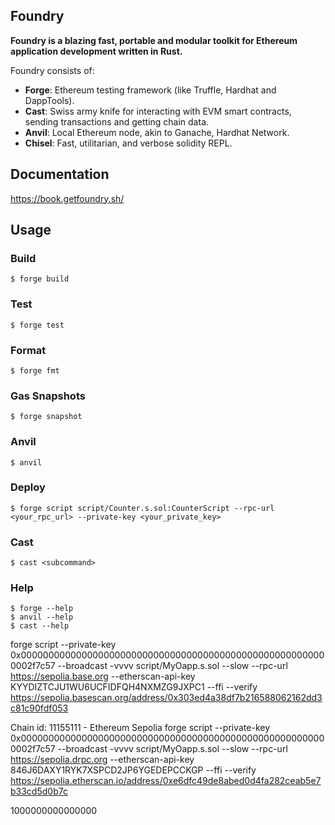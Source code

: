 ## Foundry

**Foundry is a blazing fast, portable and modular toolkit for Ethereum application development written in Rust.**

Foundry consists of:

-   **Forge**: Ethereum testing framework (like Truffle, Hardhat and DappTools).
-   **Cast**: Swiss army knife for interacting with EVM smart contracts, sending transactions and getting chain data.
-   **Anvil**: Local Ethereum node, akin to Ganache, Hardhat Network.
-   **Chisel**: Fast, utilitarian, and verbose solidity REPL.

## Documentation

https://book.getfoundry.sh/

## Usage

### Build

```shell
$ forge build
```

### Test

```shell
$ forge test
```

### Format

```shell
$ forge fmt
```

### Gas Snapshots

```shell
$ forge snapshot
```

### Anvil

```shell
$ anvil
```

### Deploy

```shell
$ forge script script/Counter.s.sol:CounterScript --rpc-url <your_rpc_url> --private-key <your_private_key>
```

### Cast

```shell
$ cast <subcommand>
```

### Help

```shell
$ forge --help
$ anvil --help
$ cast --help
```


forge script --private-key 0x00000000000000000000000000000000000000000000000000000000002f7c57 --broadcast -vvvv script/MyOapp.s.sol --slow --rpc-url https://sepolia.base.org --etherscan-api-key KYYDIZTCJU1WU6UCFIDFQH4NXMZG9JXPC1 --ffi --verify
https://sepolia.basescan.org/address/0x303ed4a38df7b216588062162dd3c81c90fdf053

Chain id: 11155111 - Ethereum Sepolia
forge script --private-key 0x00000000000000000000000000000000000000000000000000000000002f7c57 --broadcast -vvvv script/MyOapp.s.sol --slow --rpc-url https://sepolia.drpc.org --etherscan-api-key 846J6DAXY1RYK7XSPCD2JP6YGEDEPCCKGP --ffi --verify
https://sepolia.etherscan.io/address/0xe6dfc49de8abed0d4fa282ceab5e7b33cd5d0b7c

1000000000000000
